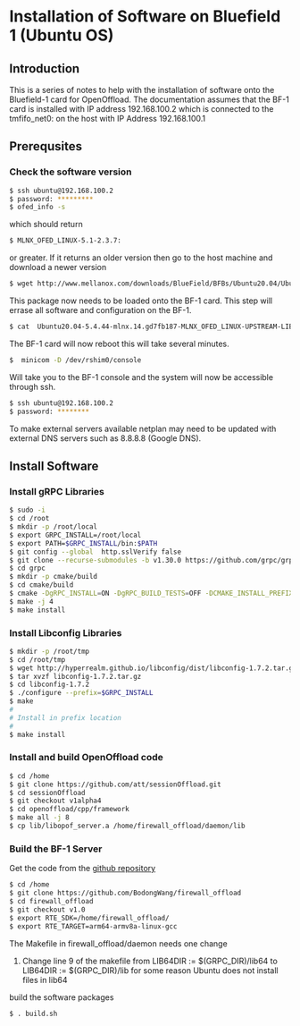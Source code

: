 # Installation of Software on Bluefield 1 (Ubuntu OS)

## Introduction
This is a series of notes to help with the installation of software onto the Bluefield-1 card for OpenOffload. The documentation assumes that the
BF-1 card is installed with IP address 192.168.100.2 which is connected to the tmfifo_net0: on the host with IP Address 192.168.100.1

## Prerequsites

### Check the software version


```bash
$ ssh ubuntu@192.168.100.2
$ password: *********
$ ofed_info -s
```
which should return
```bash
$ MLNX_OFED_LINUX-5.1-2.3.7:
```

or greater. If it returns an older version then go to the host machine and download a newer version
```bash
$ wget http://www.mellanox.com/downloads/BlueField/BFBs/Ubuntu20.04/Ubuntu20.04-5.4.44-mlnx.14.gd7fb187-MLNX_OFED_LINUX-UPSTREAM-LIBS-5.1-2.3.7.1-2-aarch64.bfb
```

This package now needs to be loaded onto the BF-1 card. This step will errase all software and configuration on the BF-1.
```bash
$ cat  Ubuntu20.04-5.4.44-mlnx.14.gd7fb187-MLNX_OFED_LINUX-UPSTREAM-LIBS-5.1-2.3.7.1-2-aarch64.bfb > /dev/rshim0/boot
```
The BF-1 card will now reboot this will take several minutes.
```bash
$  minicom -D /dev/rshim0/console
```
Will take you to the BF-1 console and the system will now be accessible through ssh.
```bash
$ ssh ubuntu@192.168.100.2
$ password: ********
```
To make external servers available netplan may need to be updated with external DNS servers such as 8.8.8.8 (Google DNS).

## Install Software


### Install gRPC Libraries
```bash
$ sudo -i
$ cd /root
$ mkdir -p /root/local
$ export GRPC_INSTALL=/root/local
$ export PATH=$GRPC_INSTALL/bin:$PATH
$ git config --global  http.sslVerify false
$ git clone --recurse-submodules -b v1.30.0 https://github.com/grpc/grpc
$ cd grpc
$ mkdir -p cmake/build 
$ cd cmake/build
$ cmake -DgRPC_INSTALL=ON -DgRPC_BUILD_TESTS=OFF -DCMAKE_INSTALL_PREFIX=$GRPC_INSTALL ../..
$ make -j 4
$ make install
```
### Install Libconfig Libraries
```bash
$ mkdir -p /root/tmp
$ cd /root/tmp
$ wget http://hyperrealm.github.io/libconfig/dist/libconfig-1.7.2.tar.gz
$ tar xvzf libconfig-1.7.2.tar.gz
$ cd libconfig-1.7.2
$ ./configure --prefix=$GRPC_INSTALL
$ make
#
# Install in prefix location
#
$ make install
```

### Install and build OpenOffload code

```bash
$ cd /home 
$ git clone https://github.com/att/sessionOffload.git
$ cd sessionOffload
$ git checkout v1alpha4
$ cd openoffload/cpp/framework
$ make all -j 8
$ cp lib/libopof_server.a /home/firewall_offload/daemon/lib
```
### Build the BF-1 Server
Get the code from the [github repository](https://github.com/BodongWang/firewall_offload)
```bash
$ cd /home
$ git clone https://github.com/BodongWang/firewall_offload
$ cd firewall_offload
$ git checkout v1.0
$ export RTE_SDK=/home/firewall_offload/
$ export RTE_TARGET=arm64-armv8a-linux-gcc
```
The Makefile in firewall_offload/daemon needs one change

1. Change line 9 of the makefile from   LIB64DIR := $(GRPC_DIR)/lib64 to LIB64DIR := $(GRPC_DIR)/lib for some reason Ubuntu does not install files in lib64

build the software packages
```bash
$ . build.sh
```